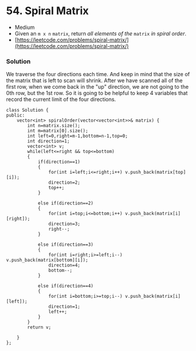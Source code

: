 # 54. Spiral Matrix

* Medium
* Given an `m x n` `matrix`, return _all elements of the_ `matrix` _in spiral order_.
* [https://leetcode.com/problems/spiral-matrix/](https://leetcode.com/problems/spiral-matrix/)

### Solution&#x20;

We traverse the four directions each time. And keep in mind that the size of the matrix that is left to scan will shrink. After we have scanned all of the first row, when we come back in the "up" direction, we are not going to the 0th row, but the 1st row. So it is going to be helpful to keep 4 variables that record the current limit of the four directions.&#x20;

```
class Solution {
public:
    vector<int> spiralOrder(vector<vector<int>>& matrix) {
        int n=matrix.size();
        int m=matrix[0].size();
        int left=0,right=m-1,bottom=n-1,top=0;
        int direction=1;
        vector<int> v;
        while(left<=right && top<=bottom)
        {
            if(direction==1)
            {
                for(int i=left;i<=right;i++) v.push_back(matrix[top][i]);
                direction=2;
                top++;
            }
            
            else if(direction==2)
            {
                for(int i=top;i<=bottom;i++) v.push_back(matrix[i][right]);
                direction=3;
                right--;
            }
            
            else if(direction==3)
            {
                for(int i=right;i>=left;i--) v.push_back(matrix[bottom][i]);
                direction=4;
                bottom--;
            }
            
            else if(direction==4)
            {
                for(int i=bottom;i>=top;i--) v.push_back(matrix[i][left]);
                direction=1;
                left++;
            }
        }
        return v;
        
    }
};
```

